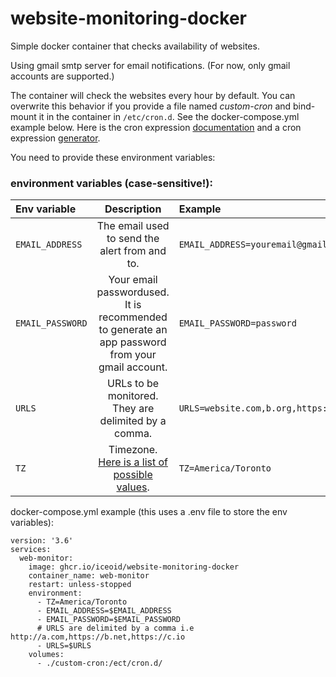 # website-monitoring-docker

Simple docker container that checks availability of websites.

Using gmail smtp server for email notifications. (For now, only gmail accounts are supported.)

The container will check the websites every hour by default. You can overwrite this behavior if you provide a file named _custom-cron_ and bind-mount it in the container in `/etc/cron.d`. See the docker-compose.yml example below. Here is the cron expression [documentation](https://docs.oracle.com/cd/E12058_01/doc/doc.1014/e12030/cron_expressions.htm) and a cron expression [generator](https://crontab.cronhub.io/).

You need to provide these environment variables:

### environment variables (case-sensitive!):
| Env variable | Description | Example |
| :------------- | :----------: | :----------- |
| `EMAIL_ADDRESS` | The email used to send the alert from and to. | `EMAIL_ADDRESS=youremail@gmail.com` |
| `EMAIL_PASSWORD` | Your email passwordused. It is recommended to generate an app password from your gmail account. | `EMAIL_PASSWORD=password` |
| `URLS` | URLs to be monitored. They are delimited by a comma. | `URLS=website.com,b.org,https://c.io` |
| `TZ` | Timezone. [Here is a list of possible values](https://en.wikipedia.org/wiki/List_of_tz_database_time_zones "Wikipedia's list of timezones"). | `TZ=America/Toronto` |

docker-compose.yml example (this uses a .env file to store the env variables):
```
version: '3.6'
services:
  web-monitor:
    image: ghcr.io/iceoid/website-monitoring-docker
    container_name: web-monitor
    restart: unless-stopped
    environment:
      - TZ=America/Toronto
      - EMAIL_ADDRESS=$EMAIL_ADDRESS
      - EMAIL_PASSWORD=$EMAIL_PASSWORD
      # URLS are delimited by a comma i.e http://a.com,https://b.net,https://c.io
      - URLS=$URLS
    volumes:
      - ./custom-cron:/ect/cron.d/
```
